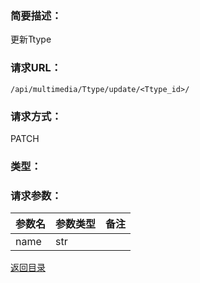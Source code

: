 ### **简要描述：**

更新Ttype

### **请求URL：**

`/api/multimedia/Ttype/update/<Ttype_id>/`

### **请求方式：**

PATCH

### **类型：**


### **请求参数：**

|参数名|参数类型|备注|
|:--|:--|:--|
|name|str||

[返回目录](../base.md)